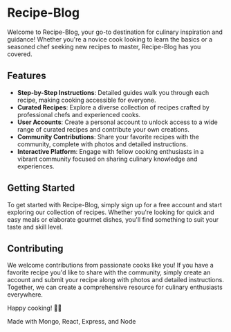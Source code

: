 # Recipe-Blog

Welcome to Recipe-Blog, your go-to destination for culinary inspiration and guidance! Whether you're a novice cook looking to learn the basics or a seasoned chef seeking new recipes to master, Recipe-Blog has you covered.

## Features

- **Step-by-Step Instructions**: Detailed guides walk you through each recipe, making cooking accessible for everyone.
- **Curated Recipes**: Explore a diverse collection of recipes crafted by professional chefs and experienced cooks.
- **User Accounts**: Create a personal account to unlock access to a wide range of curated recipes and contribute your own creations.
- **Community Contributions**: Share your favorite recipes with the community, complete with photos and detailed instructions.
- **Interactive Platform**: Engage with fellow cooking enthusiasts in a vibrant community focused on sharing culinary knowledge and experiences.

## Getting Started

To get started with Recipe-Blog, simply sign up for a free account and start exploring our collection of recipes. Whether you're looking for quick and easy meals or elaborate gourmet dishes, you'll find something to suit your taste and skill level.

## Contributing

We welcome contributions from passionate cooks like you! If you have a favorite recipe you'd like to share with the community, simply create an account and submit your recipe along with photos and detailed instructions. Together, we can create a comprehensive resource for culinary enthusiasts everywhere.

Happy cooking! 🍳🌟

Made with Mongo, React, Express, and Node
